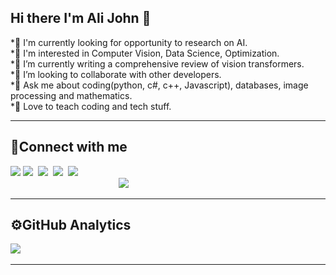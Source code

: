 ## Hi there I'm Ali John 👋
  
 *🔭 I'm currently looking for opportunity to research on AI.  
 *🧮 I'm interested in Computer Vision, Data Science, Optimization.  
 *🌱 I’m currently writing a comprehensive review of vision transformers.  
 *👯 I’m looking to collaborate with other developers.  
 *💬 Ask me about coding(python, c#, c++, Javascript), databases, image processing and mathematics.  
 *📣 Love to teach coding and tech stuff.  
   
 ---
     
 ## 🔗Connect with me  
  
<a href="https://www.google.com" ><img src="https://img.shields.io/badge/Gmail-D14836?style=for-the-badge&logo=gmail&logoColor=white"></a>
   <a href="https://www.linkedin.com/in/ali-john-naqvi-b736591a4/" ><img src="https://img.shields.io/badge/LinkedIn-0077B5?style=for-the-badge&logo=linkedin&logoColor=white"></a>&nbsp; 
   <a href="https://twitter.com/AliJohnNaqvi1?s=08" ><img src="https://img.shields.io/badge/Twitter-1DA1F2?style=for-the-badge&logo=twitter&logoColor=white"></a>&nbsp;
  <a href="https://www.youtube.com/channel/UCXLKxx_4LjNEy4UXn6AEFdw" ><img src="https://img.shields.io/youtube/channel/views/UCXLKxx_4LjNEy4UXn6AEFdw?style=for-the-badge"></a>&nbsp;
   <a href="https://www.quora.com/profile/Ali-John-Naqvi-1" ><img src="https://img.shields.io/badge/Quora-%23B92B27.svg?&style=for-the-badge&logo=Quora&logoColor=white"></a>  
   &nbsp;&nbsp;&nbsp;&nbsp;&nbsp;&nbsp;&nbsp;&nbsp;&nbsp;&nbsp;&nbsp;&nbsp;&nbsp;&nbsp;&nbsp;&nbsp;&nbsp;&nbsp;&nbsp;&nbsp;&nbsp;&nbsp;&nbsp;&nbsp;&nbsp;&nbsp;&nbsp;&nbsp;&nbsp;&nbsp;&nbsp;&nbsp;&nbsp;&nbsp;&nbsp;&nbsp;&nbsp;&nbsp;&nbsp;&nbsp;&nbsp;&nbsp;&nbsp; <img src="https://komarev.com/ghpvc/?username=ali-john&style=flat-square">

<!--
**ali-john/ali-john** is a ✨ _special_ ✨ repository because its `README.md` (this file) appears on your GitHub profile.

Here are some ideas to get you started:


-->
---
## ⚙️GitHub Analytics
<img src="https://github-readme-stats.vercel.app/api?username=ali-john&&show_icons=true&theme=radical">&nbsp;&nbsp;


 ---




